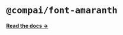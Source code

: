 # `@compai/font-amaranth`

[**Read the docs &rarr;**](https://components.ai/docs/typefaces/amaranth)
